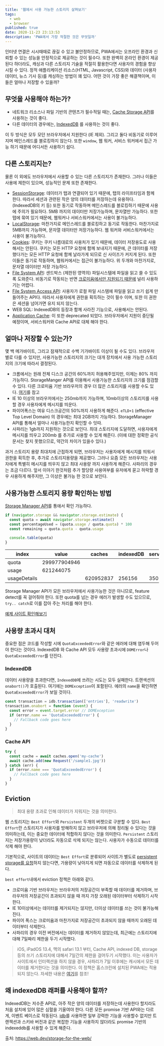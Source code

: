 ```yaml
---
title: '웹에서 사용 가능한 스토리지 살펴보기'
tags:
  - web
  - browser
published: true
date: 2020-11-23 23:13:53
description: 'PWA에서 가장 적절한 것은 무엇일까'
---
```


인터넷 연결은 시시때때로 끊길 수 있고 불안정하므로, PWA에서는 오프라인 환경과 신뢰할 수 있는 성능을 안정적으로 제공하는 것이 필수다. 또한 완벽히 온라인 환경이 제공된다 하더라도, 캐싱과 다른 스토리지 기술을 적절히 활용한다면 사용자의 경험을 향상 시킬 수 있다. 정적 애플리케이션 리소스(HTML, Javascript, CSS)와 데이터 (사용자 데이터, 뉴스 기사 등)를 캐싱하는 방법이 꽤 있다. 어떤 것이 가장 좋은 해결책이며, 이들은 얼마나 저장할 수 있을까?

## 무엇을 사용해야 하는가?

- 네트워크 리소스나 파일 기반의 콘텐츠가 필수적일 때는, [Cache Storage API](https://developer.mozilla.org/en-US/docs/Web/API/CacheStorage)를 사용하는 것이 좋다.
- 다른 데이터의 경우에는, [IndexedDB](https://developer.mozilla.org/ko/docs/Web/API/IndexedDB_API) 를 사용하는 것이 좋다.

이 두 방식은 모두 모던 브라우저에서 지원한다 (IE 제외). 그리고 둘다 비동기로 이루어지며 메인스레드를 블로킹하지 않는다. 또한 `window`, 웹 워커, 서비스 워커에서 접근 가능 하기 때문에 어디서든 사용하기 쉽다.

## 다른 스토리지는?

물론 이 외에도 브라우저에서 사용할 수 있는 다른 스토리지가 존재한다. 그러나 이들은 사용에 제한이 있으며, 성능적인 문제 또한 존재한다.

- [SessionStorage](https://developer.mozilla.org/ko/docs/Web/API/Window/sessionStorage): 데이터가 탭과 연결되어 있기 때문에, 탭의 라이프타임과 함께 한다. 따라서 세션과 관련된 작은 양의 데이터를 저장하는데 유용하다. (IndexedDB의 키 등) 또한 동기로 작동하며 메인스레드를 블로킹하기 때문에 사용에 주의가 필요하다. 5MB 까지의 데이터만 저장가능하며, 문자열만 가능하다. 또한 탭에 묶여 있기 때문에, 웹워커나 서비스워커에서는 사용이 불가능하다.
- [LocalStorage](https://developer.mozilla.org/ko/docs/Web/API/Window/localStorage): 마찬가지로 메인스레드를 블로킹하고 동기로 작동한다. 마찬가지로 5MB까지 가능하며, 문자열 데이터만 저장가능하다. 웹 워커와 서비스워커에서는 사용이 불가능하다.
- [Cookies](https://developer.mozilla.org/en-US/docs/Web/HTTP/Cookies): 쿠키는 쿠키 나름대로의 사용처가 있기 때문에, 데이터 저장용도로 사용해서는 안된다. 쿠키는 모든 HTTP 요청에 함께 보내지기 때문에, 큰 데이터를 저장했다가는 모든 HTTP 요청에 함께 날라가게 되므로 신 사이즈가 커지게 된다. 또한 이들은 동기로 작동하며, 웹워커에서는 접근이 불가능하다. 위 두개와 마찬가지로, 문자열 데이터만 저장 가능하다.
- [File System API](https://developer.mozilla.org/en-US/docs/Web/API/File_and_Directory_Entries_API/Introduction): 샌드박스 (제한된 영역의) 파일시스템에 파일을 읽고 쓸 수 있도록 도와준다. 비동기로 작동되는 반면 [크로미윰에서만 지원되기 때문에](https://caniuse.com/filesystem) 널리 사용하기는 어렵다.
- [File System Access API](https://web.dev/file-system-access/): 사용자가 로컬 파일 시스템에 파일을 읽고 쓰기 쉽게 만들어주는 API다. 따라서 사용자에게 권한을 획득하는 것이 필수 이며, 또한 이 권한은 세션을 넘어가면 유지 되지 않는다.
- WEB SQL: IndexedDB의 등장과 함께 사라진 기능으로, 사용해서는 안된다.
- [Application Cache](https://developer.mozilla.org/ko/docs/Web/HTML/Using_the_application_cache): 이 또한 deprecated 되었다. 브라우저에서 지원이 중단될 예정이며, 서비스워커와 Cache API로 대체 해야 한다.

## 얼마나 저장할 수 있는가?

몇 백 메가바이트, 그리고 잠재적으로 수백 기가바이트 이상이 될 수도 있다. 브라우저 별로 다를 수 있지만, 사용가능한 스토리지의 크기는 대개 장치에서 사용 가능한 스토리지의 크기에 따라서 결정된다.

- 크롬에서는 원래 전체 디스크 공간의 60%까지 허용해주었지만, 이제는 80% 까지 가능하다. StorageManger API를 이용해서 사용가능한 스토리지의 크기를 점검할 수 있다. 다른 크로미윰 기반 브라우저의 경우 더 많은 스토리지를 사용할 수도 있다. [여기](https://github.com/GoogleChrome/web.dev/pull/3896)를 참고
- IE 10 이상의 브라우저에서는 250mb까지 가능하며, 10mb이상의 스토리지를 사용할 경우 사용자에게 메시지를 띄운다.
- 파이어폭스는 여유 디스크공간의 50%까지 사용하게 해준다. `eTLD+1` (effective Top Level Domain) 의 경우에는 최대 2GB까지 가능하다. StorageManager API를 통해서 얼마나 사용가능한지 확인할 수 잇따.
- 사파리는 1gb까지 지원하는 것으로 보인다. 최대 스토리지에 도달하면, 사용자에게 메시지를 띄우고 200mb 를 추가로 사용할 수 있게 해준다. (이에 대한 정확한 공식문서는 찾지 못했으므로, 약간의 차이가 있을수 있다.)

과거 스토리지 용량 최대치에 근접하게 되면, 브라우저는 사용자에게 메시지를 띄워서 권한을 획득한 후, 추가로 스토리지용량을 제공했다. 그러나 요즘 모든 브라우저는 사용자에게 특별히 메시지를 띄우지 않고 최대 사용량 까지 사용하게 해준다. 사파리의 경우는 조금 다르다. 앞서 이야기 한것처럼 추가 할당량 사용여부를 유저에게 묻고 허락할 경우 사용하게 해주지만, 그 이상은 불가능 한 것으로 보인다.

## 사용가능한 스토리지 용량 확인하는 방법

[Storage Manager API](https://caniuse.com/mdn-api_storagemanager)를 통애서 확인 가능하다.

```javascript
if (navigator.storage && navigator.storage.estimate) {
  const quota = await navigator.storage.estimate()
  const percentageUsed = (quota.usage / quota.quota) * 100
  const remaining = quota.quota - quota.usage

  console.table(quota)
}
```

| index        | value        | caches    | indexedDB | serviceWorkerRegistrations |
| ------------ | ------------ | --------- | --------- | -------------------------- |
| quota        | 299977904946 |           |           |                            |
| usage        | 621244075    |           |           |                            |
| usageDetails |              | 620952837 | 256156    | 35082                      |

Storage Manager API가 모든 브라우저에서 사용가능한 것은 아니므로, feature detect를 꼭 걸어줘야 한다. 또한 quota를 넘는 경우 에러가 발생할 수도 있으므로, `try.. catch`로 이를 잡아 주는 처리를 해야 한다.

[예제 사이트 확인해보기](https://storage-quota.glitch.me/)

## 사용량 초과시 대처

중요한 점은 코드를 작성할 시에 `QuotaExceededError`와 같은 에러에 대해 염두해 두어야 한다는 것이다. IndexedDB 와 Cache API 모두 사용량 초과시에 `DOMError`나 `QuotaExceededError`를 던진다.

### IndexedDB

데이터 사용량을 초과한다면, `IndexedDB`에 쓰려는 시도는 모두 실패한다. 트랜색션의 `onabort()`가 호출된다. 여기에는 `DOMException`이 포함된다. 에러의 `name`을 확인하면 `QuotaExceededError`가 보일 것이다.

```javascript
const transaction = idb.transaction(['entries'], 'readwrite')
transaction.onabort = function (event) {
  const error = event.target.error // DOMException
  if (error.name == 'QuotaExceededError') {
    // Fallback code goes here
  }
}
```

### Cache API

```javascript
try {
  const cache = await caches.open('my-cache')
  await cache.add(new Request('/sample1.jpg'))
} catch (err) {
  if (error.name === 'QuotaExceededError') {
    // Fallback code goes here
  }
}
```

## Eviction

> 최대 용량 초과로 인해 데이터가 지워지는 것을 의미한다.

웹 스토리지는 `Best Effort`와 `Persistent` 두개의 버켓으로 구분할 수 있다. `Best Effort`란 스토리지가 사용자를 방해하지 않고 브라우저에 의해 정리될 수 있다는 것을 의미하는데, 이는 중요한 데이터에 적합하지 않다는 것을 의미한다. `Persistent` 스토리지는 저장가용량이 낮더라도 자동으로 삭제 되지는 않는다. 사용자가 수동으로 데이터를 삭제 해야 한다.

기본적으로, 사이트의 데이터는 `Best Effort`로 분류되어 사이트가 별도로 [persistent storage를 요청](https://web.dev/persistent-storage/)하지 않는다면, 가용량이 낮아지게 되면 자동으로 데이터를 삭제하게 된다.

`best effort`내에서 eviction 정책은 아래와 같다.

- 크로미윰 기반 브라우저는 브라우저의 저장공간이 부족할 때 데이터를 제거하며, 브라우저의 저장공간이 초과되지 않을 때 까지 가장 오래된 데이터부터 삭제하기 시작한다.
- IE 10이상에서는 데이터를 제거되지는 않지만, 더이상 데이터를 쓰는 것이 불가능해진다.
- 파이어 폭스는 크로미윰과 마찬가지로 저장공간이 초과되지 않을 때까지 오래된 데이터부터 삭제한다.
- 사파리의 경우 이전 버전에서는 데이터를 제거하지 않았는데, 최근에는 스토리지에 대해 7일짜리 제한을 두기 시작했다.

> iOS, iPadOS 13.4, 맥의 safari 13.1 부터, Cache API, indexed DB, storage 등의 쓰기 스토리지에 대해서 7일간의 제한을 걸어두기 시작했다. 이는 사용자가 사이트에서 인터랙션을 하지 않을 경우, 사파리가 7일 이후에는 캐시에서 모든 데이터를 제거한다는 것을 의미한다. 이 정책은 홈스크린에 설치된 PWA에는 적용되지 않는다. 자세한 내용은 [여기](https://webkit.org/blog/10218/full-third-party-cookie-blocking-and-more/)를 참조!

## 왜 indexedDB 래퍼를 사용해야 할까?

IndexedDB는 저수준 API로, 아주 작은 양의 데이터를 저장하는데 사용한다 할지라도 처음 설치에 있어 많은 심혈을 기울여야 한다. 다른 모든 promise 기반 API와는 다르게, 이벤트 베이스로 작동된다. [idb](https://github.com/jakearchibald/idb)를 사용하면 일부 강력한 기능을 사용할수 없지만 트랜잭션과 스키바 버전과 같은 복잡한 기능을 사용하지 않더라도 promise 기반의 indexeddb를 사용할 수 있게 해준다.

출처: https://web.dev/storage-for-the-web/
